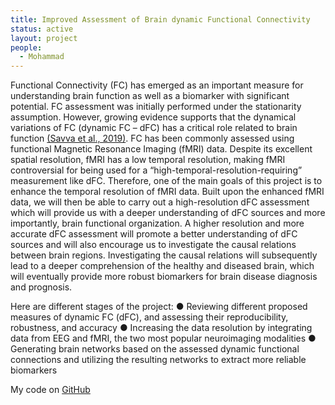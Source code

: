 ```yaml
---
title: Improved Assessment of Brain dynamic Functional Connectivity
status: active
layout: project
people:
  - Mohammad
---
```


Functional Connectivity (FC) has emerged as an important measure for understanding brain function as well as a biomarker with significant potential. 
FC assessment was initially performed under the stationarity assumption. However, growing evidence supports that the dynamical variations of FC (dynamic FC – dFC) has a critical role related to brain function [(Savva et al., 2019)](https://doi.org/10.1002/brb3.1255). FC has been commonly assessed using functional Magnetic Resonance Imaging (fMRI) data. Despite its excellent spatial resolution, fMRI has a low temporal resolution, making fMRI controversial for being used for a “high-temporal-resolution-requiring” measurement like dFC. Therefore, one of the main goals of this project is to enhance the temporal resolution of fMRI data. Built upon the enhanced fMRI data, we will then be able to carry out a high-resolution dFC assessment which will provide us with a deeper understanding of dFC sources and more importantly, brain functional organization.
A higher resolution and more accurate dFC assessment will promote a better understanding of dFC sources and will also encourage us to investigate the causal relations between brain regions. Investigating the causal relations will subsequently lead to a deeper comprehension of the healthy and diseased brain, which will eventually provide more robust biomarkers for brain disease diagnosis and prognosis. 

Here are different stages of the project:
●	Reviewing different proposed measures of dynamic FC (dFC), and assessing their reproducibility, robustness, and accuracy
●	Increasing the data resolution by integrating data from EEG and fMRI, the two most popular neuroimaging modalities
●	Generating brain networks based on the assessed dynamic functional connections and utilizing the resulting networks to extract more reliable biomarkers

My code on [GitHub](https://github.com/mtorabi59/dFC)
